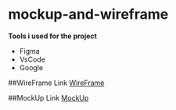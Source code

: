 # mockup-and-wireframe
**Tools i used for the project**
- Figma
- VsCode
- Google

##WireFrame Link
[WireFrame](https://www.figma.com/file/3yUn2qCwTG8vcWMjO4DzDt/WireFrame?node-id=0%3A1&t=KNGPVM8jxDafeOu1-1)

##MockUp Link
[MockUp](https://www.figma.com/file/Sexmbf37OkjnKe5NnM1iKn/MockUp?node-id=0%3A1&t=lSGWH5BhDhDnJbMa-1)